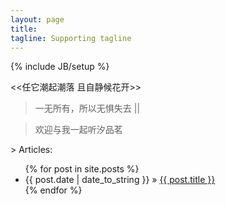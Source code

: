 ```yaml
---
layout: page
title: 
tagline: Supporting tagline
---
```

{% include JB/setup %}

<<任它潮起潮落 且自静候花开>>     
                  
               

    
	
> 一无所有，所以无惧失去 ||    
 
> 欢迎与我一起听汐品茗    



			
			


\> Articles:

<ul class="posts">
  {% for post in site.posts %}
    <li><span>{{ post.date | date_to_string }}</span> &raquo; <a href="{{ BASE_PATH }}{{ post.url }}">{{ post.title }}</a></li>
  {% endfor %}
</ul>
